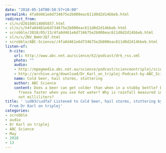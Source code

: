 ```yaml
---
date: "2018-05-14T00:58:57+10:00"
permalink: 4fa0d461e6d734675e2b000eac611d0d2d14bbeb.html
redirect_from:
- sl/n/d20180514005857.html
- sl/n/s/h4fa0d461e6d734675e2b000eac611d0d2d14bbeb.html
- scrobble/2018/05/13/4fa0d461e6d734675e2b000eac611d0d2d14bbeb.html
- sl/n/s/ZNV_BmHrJQ7.html
- scrobble/ABC-Science//4fa0d461e6d734675e2b000eac611d0d2d14bbeb.html
listen-of:
  h-cite:
    url: http://www.abc.net.au/science/k2/podcast/drk_rss.xml
    photo: ""
    audio:
    - http://mpegmedia.abc.net.au/science/podcast/scienceontriplej/scienceontriplej20171130.mp3
    - http://archive.org/download/Dr_Karl_on_triplej-Podcast-by-ABC_Science/Cold_beer_hail_storms_stuttering.mp3
    name: Cold beer, hail storms, stuttering
    author: ABC Science
    content: Does a beer can get colder than when in a stubby bottle? Do ice cubes
      freeze faster when you use hot water? Why is rainfall measured in millimeters
      not milliliters?
title: ' \ud83c\udfa7 Listened to Cold beer, hail storms, stuttering by ABC Science
  From Dr Karl on triplej'
categories:
- scrobble
- audio
- Dr Karl on triplej
- ABC Science
- May
- 2018
- 13
---
```

